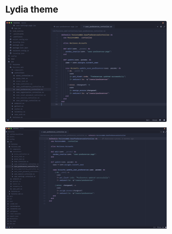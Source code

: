 # Lydia theme

![Lydia theme Legacy](https://raw.githubusercontent.com/dimitrisnl/lydia-zed-theme/refs/heads/master/assets/preview.png)

![Lydia theme](https://raw.githubusercontent.com/dimitrisnl/lydia-zed-theme/refs/heads/master/assets/preview-2.png)
